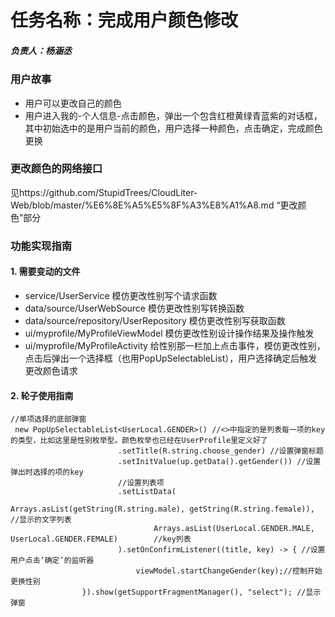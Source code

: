 # 任务名称：完成用户颜色修改
##### 负责人：杨涵丞

### 用户故事
- 用户可以更改自己的颜色
- 用户进入我的-个人信息-点击颜色，弹出一个包含红橙黄绿青蓝紫的对话框，其中初始选中的是用户当前的颜色，用户选择一种颜色，点击确定，完成颜色更换

### 更改颜色的网络接口
见https://github.com/StupidTrees/CloudLiter-Web/blob/master/%E6%8E%A5%E5%8F%A3%E8%A1%A8.md
“更改颜色”部分

### 功能实现指南

#### 1. 需要变动的文件
- service/UserService 模仿更改性别写个请求函数
- data/source/UserWebSource 模仿更改性别写转换函数
- data/source/repository/UserRepository 模仿更改性别写获取函数
- ui/myprofile/MyProfileViewModel 模仿更改性别设计操作结果及操作触发
- ui/myprofile/MyProfileActivity 给性别那一栏加上点击事件，模仿更改性别，点击后弹出一个选择框（也用PopUpSelectableList），用户选择确定后触发更改颜色请求

#### 2. 轮子使用指南
```
//单项选择的底部弹窗
 new PopUpSelectableList<UserLocal.GENDER>() //<>中指定的是列表每一项的key的类型，比如这里是性别枚举型。颜色枚举也已经在UserProfile里定义好了
                        .setTitle(R.string.choose_gender) //设置弹窗标题
                        .setInitValue(up.getData().getGender()) //设置弹出时选择的项的key
                        //设置列表项
                        .setListData( 
                                Arrays.asList(getString(R.string.male), getString(R.string.female)), //显示的文字列表
                                Arrays.asList(UserLocal.GENDER.MALE, UserLocal.GENDER.FEMALE)        //key列表
                        ).setOnConfirmListener((title, key) -> { //设置用户点击‘确定’的监听器
                            viewModel.startChangeGender(key);//控制开始更换性别
                }).show(getSupportFragmentManager(), "select"); //显示弹窗
```